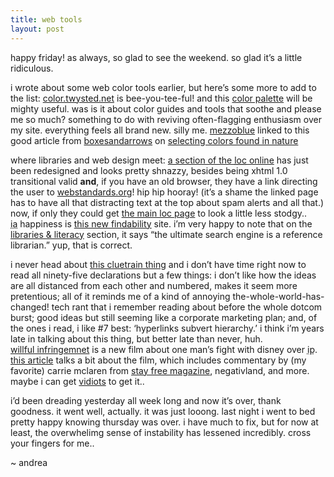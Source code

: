 ```yaml
---
title: web tools
layout: post
---
```


happy friday! as always, so glad to see the weekend. so glad it&#8217;s a little ridiculous.

i wrote about some web color tools earlier, but here&#8217;s some more to add to the list: [color.twysted.net][1] is bee-you-tee-ful! and this [color palette][2] will be mighty useful. was is it about color guides and tools that soothe and please me so much? something to do with reviving often-flagging enthusiasm over my site. everything feels all brand new. silly me. [mezzoblue][3] linked to this good article from [boxesandarrows][4] on [selecting colors found in nature][5]

where libraries and web design meet: [a section of the <acronym title="library of congress">loc</acronym> online][6] has just been redesigned and looks pretty shnazzy, besides being xhtml 1.0 transitional valid **and**, if you have an old browser, they have a link directing the user to [webstandards.org][7]! hip hip hooray! (it&#8217;s a shame the linked page has to have all that distracting text at the top about spam alerts and all that.) now, if only they could get [the main loc page][8] to look a little less stodgy..  
<acronym title="information architecture">ia</acronym> happiness is [this new findability][9] site. i&#8217;m very happy to note that on the [libraries & literacy][10] section, it says &#8220;the ultimate search engine is a reference librarian.&#8221; yup, that is correct.

i never head about [this cluetrain thing][11] and i don&#8217;t have time right now to read all ninety-five declarations but a few things: i don&#8217;t like how the ideas are all distanced from each other and numbered, makes it seem more pretentious; all of it reminds me of a kind of annoying the-whole-world-has-changed! tech rant that i remember reading about before the whole dotcom burst; good ideas but still seeming like a corporate marketing plan; and, of the ones i read, i like #7 best: &#8216;hyperlinks subvert hierarchy.&#8217; i think i&#8217;m years late in talking about this thing, but better late than never, huh.  
[willful infringemnet][12] is a new film about one man&#8217;s fight with disney over <acronym title="intellectual property">ip</acronym>. [this article][13] talks a bit about the film, which includes commentary by (my favorite) carrie mclaren from [stay free magazine][14], negativland, and more. maybe i can get [vidiots][15] to get it..

i&#8217;d been dreading yesterday all week long and now it&#8217;s over, thank goodness. it went well, actually. it was just looong. last night i went to bed pretty happy knowing thursday was over. i have much to fix, but for now at least, the overwhelimg sense of instability has lessened incredibly. cross your fingers for me..

~ andrea

 [1]: http://color.twysted.net/
 [2]: http://slayeroffice.com/tools/color_palette/
 [3]: http://www.mezzoblue.com/archives/2004/05/14/colour_schem/
 [4]: http://www.boxesandarrows.com/
 [5]: http://www.boxesandarrows.com/archives/natural_selections_colors_found_in_nature_and_interface_design.php
 [6]: http://www.loc.gov/diversity/en/home.php
 [7]: http://www.webstandards.org/upgrade/
 [8]: http://www.loc.gov/
 [9]: http://www.findability.org/
 [10]: http://www.findability.org/topics/literacy.php
 [11]: http://www.cluetrain.com/
 [12]: http://www.willfulinfringement.com/
 [13]: http://www.mindjack.com/feature/killingfields.html
 [14]: http://www.stayfreemagazine.org/
 [15]: http://www.vidiotsvideo.com/